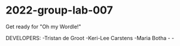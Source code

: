 # 2022-group-lab-007

Get ready for "Oh my Wordle!"

DEVELOPERS: -Tristan de Groot
            -Keri-Lee Carstens
            -Maria Botha
            -
            -